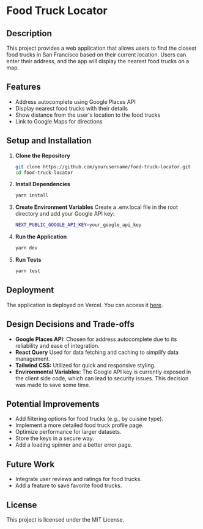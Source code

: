 # Food Truck Locator

## Description

This project provides a web application that allows users to find the closest food trucks in San Francisco based on their current location. Users can enter their address, and the app will display the nearest food trucks on a map.

## Features

- Address autocomplete using Google Places API
- Display nearest food trucks with their details
- Show distance from the user's location to the food trucks
- Link to Google Maps for directions

## Setup and Installation

1. **Clone the Repository**

   ```bash
   git clone https://github.com/yourusername/food-truck-locator.git
   cd food-truck-locator
   ```

2. **Install Dependencies**

   ```bash
   yarn install
   ```

3. **Create Environment Variables**
   Create a .env.local file in the root directory and add your Google API key:

   ```bash
   NEXT_PUBLIC_GOOGLE_API_KEY=your_google_api_key
   ```

4. **Run the Application**

   ```bash
   yarn dev
   ```

5. **Run Tests**
   ```bash
   yarn test
   ```

## Deployment

The application is deployed on Vercel. You can access it [here](https://food-truck-reviews.vercel.app/).

## Design Decisions and Trade-offs

- **Google Places API:** Chosen for address autocomplete due to its reliability and ease of integration.
- **React Query** Used for data fetching and caching to simplify data management.
- **Tailwind CSS:** Utilized for quick and responsive styling.
- **Environmental Variables:** The Google API key is currently exposed in the client side code, which can lead to security issues. This decision was made to save some time.

## Potential Improvements

- Add filtering options for food trucks (e.g., by cuisine type).
- Implement a more detailed food truck profile page.
- Optimize performance for larger datasets.
- Store the keys in a secure way.
- Add a loading spinner and a better error page.

## Future Work

- Integrate user reviews and ratings for food trucks.
- Add a feature to save favorite food trucks.

## License

This project is licensed under the MIT License.
